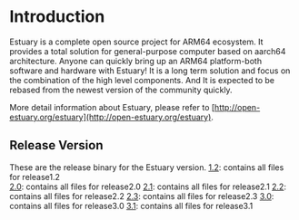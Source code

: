# Introduction
Estuary is a complete open source project for ARM64 ecosystem. It provides a total solution for general-purpose computer based on aarch64 architecture. Anyone can quickly bring up an ARM64 platform-both software and hardware with Estuary! It is a long term solution and focus on the combination of the high level components. And It is expected to be rebased from the newest version of the community quickly.

More detail information about Estuary, please refer to [http://open-estuary.org/estuary](http://open-estuary.org/estuary).

## Release Version
These are the release binary for the Estuary version.
[1.2](ftp://117.78.41.188/releases/1.2/linux/Common/): contains all files for release1.2  
[2.0](ftp://117.78.41.188/releases/2.0/linux/Common/): contains all files for release2.0
[2.1](ftp://117.78.41.188/releases/2.1/linux/Common/): contains all files for release2.1
[2.2](ftp://117.78.41.188/releases/2.2/linux/Common/): contains all files for release2.2
[2.3](ftp://117.78.41.188/releases/2.3/linux/Common/): contains all files for release2.3
[3.0](ftp://117.78.41.188/releases/3.0/linux/Common/): contains all files for release3.0
[3.1](ftp://117.78.41.188/releases/3.1/linux/Common/): contains all files for release3.1

